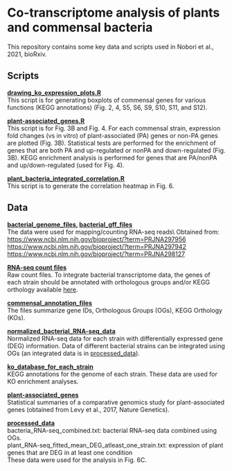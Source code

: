 # Co-transcriptome analysis of plants and commensal bacteria
This repository contains some key data and scripts used in Nobori et al., 2021, bioRxiv.

## **Scripts**
**[drawing_ko_expression_plots.R](scripts/drawing_ko_expression_plots.R)**\
This script is for generating boxplots of commensal genes for various functions (KEGG annotations) (Fig. 2, 4, S5, S6, S9, S10, S11, and S12).

**[plant-associated_genes.R](scripts/plant-associated_genes.R)**\
This script is for Fig. 3B and Fig. 4.
For each commensal strain, expression fold changes (vs in vitro) of plant-associated (PA) genes or non-PA genes are plotted (Fig. 3B). Statistical tests are performed for the enrichment of genes that are both PA and up-regulated or nonPA and down-regulated (Fig. 3B). KEGG enrichment analysis is performed for genes that are PA/nonPA and up/down-regulated (used for Fig. 4).

**[plant_bacteria_integrated_correlation.R](scripts/plant_bacteria_integrated_correlation.R)**\
This script is to generate the correlation heatmap in Fig. 6.

## **Data**
**[bacterial_genome_files](data/bacterial_genome_files/), [bacterial_gff_files](data/bacterial_gff_files/)**\
The data were used for mapping/counting RNA-seq reads\ 
Obtained from:\
https://www.ncbi.nlm.nih.gov/bioproject/?term=PRJNA297956 \
https://www.ncbi.nlm.nih.gov/bioproject/?term=PRJNA297942 \
https://www.ncbi.nlm.nih.gov/bioproject/?term=PRJNA298127

**[RNA-seq count files](data/count_files/)**\
Raw count files. To integrate bacterial transcriptome data, the genes of each strain should be annotated with orthologous groups and/or KEGG orthology available [here](data/commensal_annotation_files/).

**[commensal_annotation_files](data/commensal_annotation_files/)**\
The files summarize gene IDs, Orthologous Groups (OGs), KEGG Orthology (KOs).

**[normalized_bacterial_RNA-seq_data](data/normalized_bacterial_RNA-seq_data/)**\
Normalized RNA-seq data for each strain with differentially expressed gene (DEG) information. Data of different bacterial strains can be integrated using OGs (an integrated data is in [processed_data](data/processed_data/)).

**[ko_database_for_each_strain](data/ko_database_for_each_strain/)**\
KEGG annotations for the genome of each strain. These data are used for KO enrichment analyses.

**[plant-associated_genes](data/plant-associated_genes/)**\
Statistical summaries of a comparative genomics study for plant-associated genes (obtained from Levy et al., 2017, Nature Genetics).

**[processed_data](data/processed_data/)**\
bacteria_RNA-seq_combined.txt: bacterial RNA-seq data combined using OGs.\
plant_RNA-seq_fitted_mean_DEG_atleast_one_strain.txt: expression of plant genes that are DEG in at least one condition\
These data were used for the analysis in Fig. 6C.




